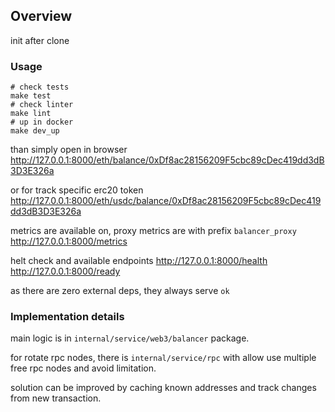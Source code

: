 ## Overview
init after clone
### Usage
```
# check tests
make test
# check linter
make lint
# up in docker
make dev_up
```

than simply open in browser
http://127.0.0.1:8000/eth/balance/0xDf8ac28156209F5cbc89cDec419dd3dB3D3E326a

or for track specific erc20 token
http://127.0.0.1:8000/eth/usdc/balance/0xDf8ac28156209F5cbc89cDec419dd3dB3D3E326a

metrics are available on, proxy metrics are with prefix `balancer_proxy`
http://127.0.0.1:8000/metrics

helt check and available endpoints
http://127.0.0.1:8000/health
http://127.0.0.1:8000/ready

as there are zero external deps, they always serve `ok`

### Implementation details
main logic is in `internal/service/web3/balancer` package.

for rotate rpc nodes, there is `internal/service/rpc` with allow use multiple free rpc nodes and avoid limitation.

solution can be improved by caching known addresses and track changes from new transaction.
